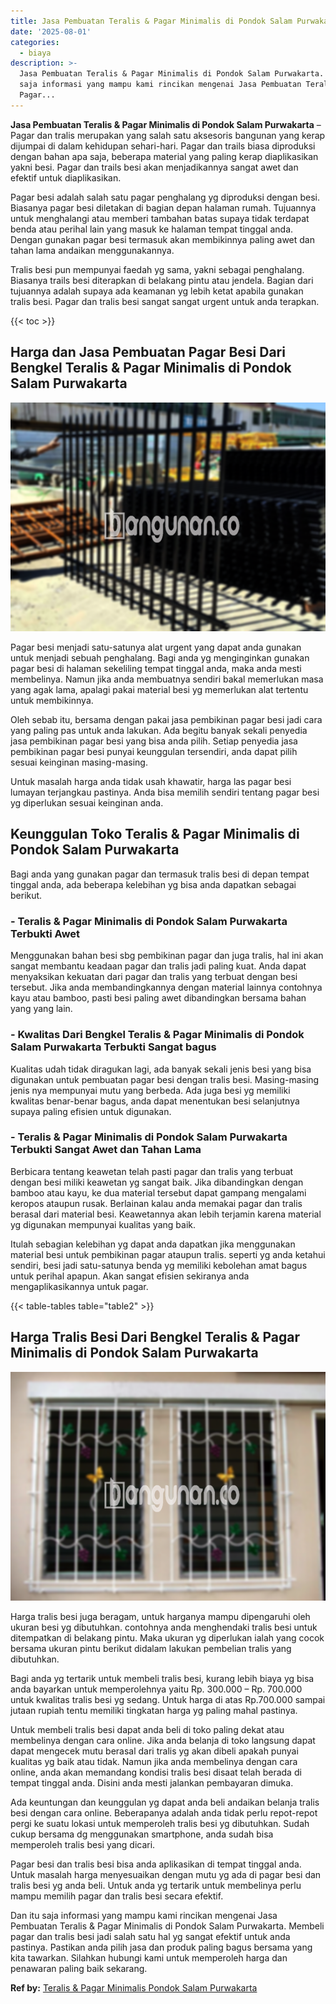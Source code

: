 ```yaml
---
title: Jasa Pembuatan Teralis & Pagar Minimalis di Pondok Salam Purwakarta
date: '2025-08-01'
categories:
  - biaya
description: >-
  Jasa Pembuatan Teralis & Pagar Minimalis di Pondok Salam Purwakarta. Dan itu
  saja informasi yang mampu kami rincikan mengenai Jasa Pembuatan Teralis &
  Pagar...
---
```


**Jasa Pembuatan Teralis & Pagar Minimalis di Pondok Salam Purwakarta** – Pagar dan tralis merupakan yang salah satu aksesoris bangunan yang kerap dijumpai di dalam kehidupan sehari-hari. Pagar dan trails biasa diproduksi dengan bahan apa saja, beberapa material yang paling kerap diaplikasikan yakni besi. Pagar dan trails besi akan menjadikannya sangat awet dan efektif untuk diaplikasikan.

Pagar besi adalah salah satu pagar penghalang yg diproduksi dengan besi. Biasanya pagar besi diletakan di bagian depan halaman rumah. Tujuannya untuk menghalangi atau memberi tambahan batas supaya tidak terdapat benda atau perihal lain yang masuk ke halaman tempat tinggal anda. Dengan gunakan pagar besi termasuk akan membikinnya paling awet dan tahan lama andaikan menggunakannya.

Tralis besi pun mempunyai faedah yg sama, yakni sebagai penghalang. Biasanya trails besi diterapkan di belakang pintu atau jendela. Bagian dari tujuannya adalah supaya ada keamanan yg lebih ketat apabila gunakan tralis besi. Pagar dan tralis besi sangat sangat urgent untuk anda terapkan.

{{< toc >}}

## Harga dan Jasa Pembuatan Pagar Besi Dari Bengkel Teralis & Pagar Minimalis di Pondok Salam Purwakarta

![Jasa Pembuatan Teralis & Pagar Minimalis di Pondok Salam Purwakarta](/images/pagar-minimalis-murah-31.png)

Pagar besi menjadi satu-satunya alat urgent yang dapat anda gunakan untuk menjadi sebuah penghalang. Bagi anda yg menginginkan gunakan pagar besi di halaman sekeliling tempat tinggal anda, maka anda mesti membelinya. Namun jika anda membuatnya sendiri bakal memerlukan masa yang agak lama, apalagi pakai material besi yg memerlukan alat tertentu untuk membikinnya.

Oleh sebab itu, bersama dengan pakai jasa pembikinan pagar besi jadi cara yang paling pas untuk anda lakukan. Ada begitu banyak sekali penyedia jasa pembikinan pagar besi yang bisa anda pilih. Setiap penyedia jasa pembikinan pagar besi punyai keunggulan tersendiri, anda dapat pilih sesuai keinginan masing-masing.

Untuk masalah harga anda tidak usah khawatir, harga las pagar besi lumayan terjangkau pastinya. Anda bisa memilih sendiri tentang pagar besi yg diperlukan sesuai keinginan anda.

## Keunggulan Toko Teralis & Pagar Minimalis di Pondok Salam Purwakarta

Bagi anda yang gunakan pagar dan termasuk tralis besi di depan tempat tinggal anda, ada beberapa kelebihan yg bisa anda dapatkan sebagai berikut.

### \- Teralis & Pagar Minimalis di Pondok Salam Purwakarta Terbukti Awet

Menggunakan bahan besi sbg pembikinan pagar dan juga tralis, hal ini akan sangat membantu keadaan pagar dan tralis jadi paling kuat. Anda dapat menyaksikan kekuatan dari pagar dan tralis yang terbuat dengan besi tersebut. Jika anda membandingkannya dengan material lainnya contohnya kayu atau bamboo, pasti besi paling awet dibandingkan bersama bahan yang yang lain.

### \- Kwalitas Dari Bengkel Teralis & Pagar Minimalis di Pondok Salam Purwakarta Terbukti Sangat bagus

Kualitas udah tidak diragukan lagi, ada banyak sekali jenis besi yang bisa digunakan untuk pembuatan pagar besi dengan tralis besi. Masing-masing jenis nya mempunyai mutu yang berbeda. Ada juga besi yg memiliki kwalitas benar-benar bagus, anda dapat menentukan besi selanjutnya supaya paling efisien untuk digunakan.

### \- Teralis & Pagar Minimalis di Pondok Salam Purwakarta Terbukti Sangat Awet dan Tahan Lama

Berbicara tentang keawetan telah pasti pagar dan tralis yang terbuat dengan besi miliki keawetan yg sangat baik. Jika dibandingkan dengan bamboo atau kayu, ke dua material tersebut dapat gampang mengalami keropos ataupun rusak. Berlainan kalau anda memakai pagar dan tralis berasal dari material besi. Keawetannya akan lebih terjamin karena material yg digunakan mempunyai kualitas yang baik.

Itulah sebagian kelebihan yg dapat anda dapatkan jika menggunakan material besi untuk pembikinan pagar ataupun tralis. seperti yg anda ketahui sendiri, besi jadi satu-satunya benda yg memiliki kebolehan amat bagus untuk perihal apapun. Akan sangat efisien sekiranya anda mengaplikasikannya untuk pagar.

{{< table-tables table="table2" >}}

## Harga Tralis Besi Dari Bengkel Teralis & Pagar Minimalis di Pondok Salam Purwakarta

![Jasa Pembuatan Teralis & Pagar Minimalis di Pondok Salam Purwakarta](/images/teralis-minimalis-murah-07.png)

Harga tralis besi juga beragam, untuk harganya mampu dipengaruhi oleh ukuran besi yg dibutuhkan. contohnya anda menghendaki tralis besi untuk ditempatkan di belakang pintu. Maka ukuran yg diperlukan ialah yang cocok bersama ukuran pintu berikut didalam lakukan pembelian tralis yang dibutuhkan.

Bagi anda yg tertarik untuk membeli tralis besi, kurang lebih biaya yg bisa anda bayarkan untuk memperolehnya yaitu Rp. 300.000 – Rp. 700.000 untuk kwalitas tralis besi yg sedang. Untuk harga di atas Rp.700.000 sampai jutaan rupiah tentu memiliki tingkatan harga yg paling mahal pastinya.

Untuk membeli tralis besi dapat anda beli di toko paling dekat atau membelinya dengan cara online. Jika anda belanja di toko langsung dapat dapat mengecek mutu berasal dari tralis yg akan dibeli apakah punyai kualitas yg baik atau tidak. Namun jika anda membelinya dengan cara online, anda akan memandang kondisi tralis besi disaat telah berada di tempat tinggal anda. Disini anda mesti jalankan pembayaran dimuka.

Ada keuntungan dan keunggulan yg dapat anda beli andaikan belanja tralis besi dengan cara online. Beberapanya adalah anda tidak perlu repot-repot pergi ke suatu lokasi untuk memperoleh tralis besi yg dibutuhkan. Sudah cukup bersama dg menggunakan smartphone, anda sudah bisa memperoleh tralis besi yang dicari.

Pagar besi dan tralis besi bisa anda aplikasikan di tempat tinggal anda. Untuk masalah harga menyesuaikan dengan mutu yg ada di pagar besi dan tralis besi yg anda beli. Untuk anda yg tertarik untuk membelinya perlu mampu memilih pagar dan tralis besi secara efektif.

Dan itu saja informasi yang mampu kami rincikan mengenai Jasa Pembuatan Teralis & Pagar Minimalis di Pondok Salam Purwakarta. Membeli pagar dan tralis besi jadi salah satu hal yg sangat efektif untuk anda pastinya. Pastikan anda pilih jasa dan produk paling bagus bersama yang kita tawarkan. Silahkan hubungi kami untuk memperoleh harga dan penawaran paling baik sekarang.

**Ref by:** [Teralis & Pagar Minimalis Pondok Salam Purwakarta](https://id.wikipedia.org/wiki/Teralis)
